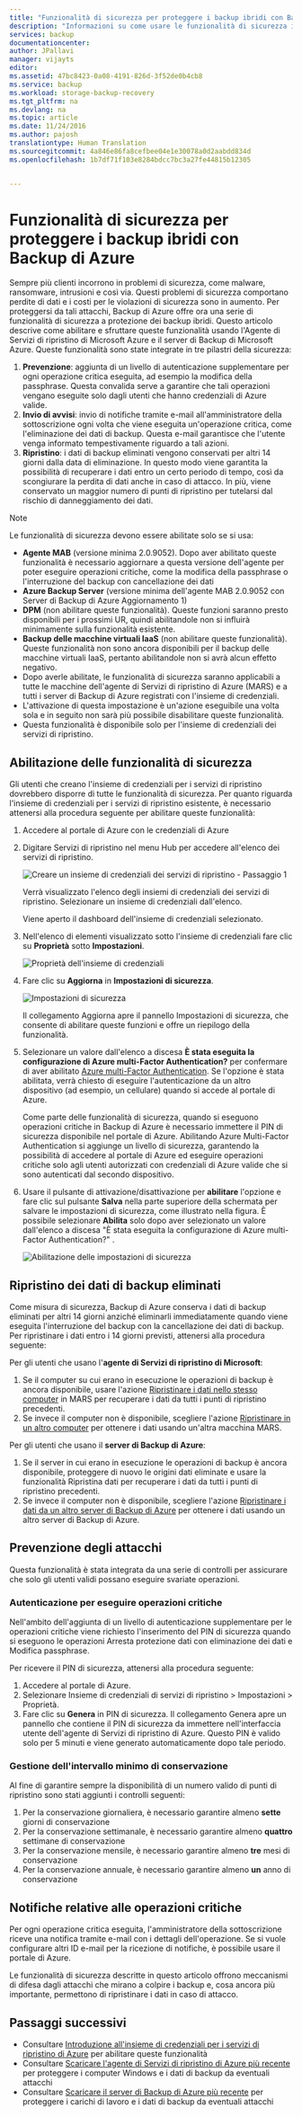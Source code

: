 ```yaml
---
title: "Funzionalità di sicurezza per proteggere i backup ibridi con Backup di Azure | Microsoft Docs"
description: "Informazioni su come usare le funzionalità di sicurezza in Backup di Azure per rendere più sicuri i backup"
services: backup
documentationcenter: 
author: JPallavi
manager: vijayts
editor: 
ms.assetid: 47bc8423-0a08-4191-826d-3f52de0b4cb8
ms.service: backup
ms.workload: storage-backup-recovery
ms.tgt_pltfrm: na
ms.devlang: na
ms.topic: article
ms.date: 11/24/2016
ms.author: pajosh
translationtype: Human Translation
ms.sourcegitcommit: 4a846e86fa8cefbee04e1e30078a0d2aabdd834d
ms.openlocfilehash: 1b7df71f103e8284bdcc7bc3a27fe44815b12305


---
```

# <a name="security-features-for-protecting-hybrid-backups-using-azure-backup"></a>Funzionalità di sicurezza per proteggere i backup ibridi con Backup di Azure
Sempre più clienti incorrono in problemi di sicurezza, come malware, ransomware, intrusioni e così via. Questi problemi di sicurezza comportano perdite di dati e i costi per le violazioni di sicurezza sono in aumento. Per proteggersi da tali attacchi, Backup di Azure offre ora una serie di funzionalità di sicurezza a protezione dei backup ibridi. Questo articolo descrive come abilitare e sfruttare queste funzionalità usando l'Agente di Servizi di ripristino di Microsoft Azure e il server di Backup di Microsoft Azure. Queste funzionalità sono state integrate in tre pilastri della sicurezza:

1. **Prevenzione**: aggiunta di un livello di autenticazione supplementare per ogni operazione critica eseguita, ad esempio la modifica della passphrase. Questa convalida serve a garantire che tali operazioni vengano eseguite solo dagli utenti che hanno credenziali di Azure valide.
2. **Invio di avvisi**: invio di notifiche tramite e-mail all'amministratore della sottoscrizione ogni volta che viene eseguita un'operazione critica, come l'eliminazione dei dati di backup. Questa e-mail garantisce che l'utente venga informato tempestivamente riguardo a tali azioni.
3. **Ripristino**: i dati di backup eliminati vengono conservati per altri 14 giorni dalla data di eliminazione. In questo modo viene garantita la possibilità di recuperare i dati entro un certo periodo di tempo, così da scongiurare la perdita di dati anche in caso di attacco. In più, viene conservato un maggior numero di punti di ripristino per tutelarsi dal rischio di danneggiamento dei dati.

> [!NOTE]
> Le funzionalità di sicurezza devono essere abilitate solo se si usa: <br/>
> * **Agente MAB** (versione minima 2.0.9052). Dopo aver abilitato queste funzionalità è necessario aggiornare a questa versione dell'agente per poter eseguire operazioni critiche, come la modifica della passphrase o l'interruzione del backup con cancellazione dei dati <br/>
> * **Azure Backup Server** (versione minima dell'agente MAB 2.0.9052 con Server di Backup di Azure Aggiornamento 1) <br/>
> * **DPM** (non abilitare queste funzionalità). Queste funzioni saranno presto disponibili per i prossimi UR, quindi abilitandole non si influirà minimamente sulla funzionalità esistente. <br/>
> * **Backup delle macchine virtuali IaaS** (non abilitare queste funzionalità). Queste funzionalità non sono ancora disponibili per il backup delle macchine virtuali IaaS, pertanto abilitandole non si avrà alcun effetto negativo.
> * Dopo averle abilitate, le funzionalità di sicurezza saranno applicabili a tutte le macchine dell'agente di Servizi di ripristino di Azure (MARS) e a tutti i server di Backup di Azure registrati con l'insieme di credenziali. <br/>
> * L'attivazione di questa impostazione è un'azione eseguibile una volta sola e in seguito non sarà più possibile disabilitare queste funzionalità. <br/>
> * Questa funzionalità è disponibile solo per l'insieme di credenziali dei servizi di ripristino.
>
>

## <a name="enabling-security-features"></a>Abilitazione delle funzionalità di sicurezza
Gli utenti che creano l'insieme di credenziali per i servizi di ripristino dovrebbero disporre di tutte le funzionalità di sicurezza. Per quanto riguarda l'insieme di credenziali per i servizi di ripristino esistente, è necessario attenersi alla procedura seguente per abilitare queste funzionalità:

1. Accedere al portale di Azure con le credenziali di Azure
2. Digitare Servizi di ripristino nel menu Hub per accedere all'elenco dei servizi di ripristino.

    ![Creare un insieme di credenziali dei servizi di ripristino - Passaggio 1](./media/backup-azure-security-feature/browse-to-rs-vaults.png) <br/>

    Verrà visualizzato l'elenco degli insiemi di credenziali dei servizi di ripristino. Selezionare un insieme di credenziali dall'elenco.

    Viene aperto il dashboard dell'insieme di credenziali selezionato.
3. Nell'elenco di elementi visualizzato sotto l'insieme di credenziali fare clic su **Proprietà** sotto **Impostazioni**.

    ![Proprietà dell'insieme di credenziali](./media/backup-azure-security-feature/vault-list-properties.png)
4. Fare clic su **Aggiorna** in **Impostazioni di sicurezza**.

    ![Impostazioni di sicurezza](./media/backup-azure-security-feature/security-settings-update.png)

    Il collegamento Aggiorna apre il pannello Impostazioni di sicurezza, che consente di abilitare queste funzioni e offre un riepilogo della funzionalità.
5. Selezionare un valore dall'elenco a discesa **È stata eseguita la configurazione di Azure multi-Factor Authentication?** per confermare di aver abilitato [Azure multi-Factor Authentication](../multi-factor-authentication/multi-factor-authentication.md). Se l'opzione è stata abilitata, verrà chiesto di eseguire l'autenticazione da un altro dispositivo (ad esempio, un cellulare) quando si accede al portale di Azure.

   Come parte delle funzionalità di sicurezza, quando si eseguono operazioni critiche in Backup di Azure è necessario immettere il PIN di sicurezza disponibile nel portale di Azure. Abilitando Azure Multi-Factor Authentication si aggiunge un livello di sicurezza, garantendo la possibilità di accedere al portale di Azure ed eseguire operazioni critiche solo agli utenti autorizzati con credenziali di Azure valide che si sono autenticati dal secondo dispositivo.
6. Usare il pulsante di attivazione/disattivazione per **abilitare** l'opzione e fare clic sul pulsante **Salva** nella parte superiore della schermata per salvare le impostazioni di sicurezza, come illustrato nella figura. È possibile selezionare **Abilita** solo dopo aver selezionato un valore dall'elenco a discesa "È stata eseguita la configurazione di Azure multi-Factor Authentication?" .

    ![Abilitazione delle impostazioni di sicurezza](./media/backup-azure-security-feature/enable-security-settings.png)

## <a name="recovering-deleted-backup-data"></a>Ripristino dei dati di backup eliminati
Come misura di sicurezza, Backup di Azure conserva i dati di backup eliminati per altri 14 giorni anziché eliminarli immediatamente quando viene eseguita l'interruzione del backup con la cancellazione dei dati di backup. Per ripristinare i dati entro i 14 giorni previsti, attenersi alla procedura seguente:

Per gli utenti che usano l'**agente di Servizi di ripristino di Microsoft**:

1. Se il computer su cui erano in esecuzione le operazioni di backup è ancora disponibile, usare l'azione [Ripristinare i dati nello stesso computer](backup-azure-restore-windows-server.md#use-instant-restore-to-restore-data-to-the-same-machine) in MARS per recuperare i dati da tutti i punti di ripristino precedenti.
2. Se invece il computer non è disponibile, scegliere l'azione [Ripristinare in un altro computer](backup-azure-restore-windows-server.md#use-instant-restore-to-restore-data-to-an-alternate-machine) per ottenere i dati usando un'altra macchina MARS.

Per gli utenti che usano il **server di Backup di Azure**:

1. Se il server in cui erano in esecuzione le operazioni di backup è ancora disponibile, proteggere di nuovo le origini dati eliminate e usare la funzionalità Ripristina dati per recuperare i dati da tutti i punti di ripristino precedenti.
2. Se invece il computer non è disponibile, scegliere l'azione [Ripristinare i dati da un altro server di Backup di Azure](backup-azure-alternate-dpm-server.md#recover-data-from-another-azure-backup-server) per ottenere i dati usando un altro server di Backup di Azure.

## <a name="preventing-attacks"></a>Prevenzione degli attacchi
Questa funzionalità è stata integrata da una serie di controlli per assicurare che solo gli utenti validi possano eseguire svariate operazioni.

### <a name="authentication-to-perform-critical-operations"></a>Autenticazione per eseguire operazioni critiche
Nell'ambito dell'aggiunta di un livello di autenticazione supplementare per le operazioni critiche viene richiesto l'inserimento del PIN di sicurezza quando si eseguono le operazioni Arresta protezione dati con eliminazione dei dati e Modifica passphrase.

Per ricevere il PIN di sicurezza, attenersi alla procedura seguente:

1. Accedere al portale di Azure.
2. Selezionare Insieme di credenziali di servizi di ripristino > Impostazioni > Proprietà.
3. Fare clic su **Genera** in PIN di sicurezza. Il collegamento Genera apre un pannello che contiene il PIN di sicurezza da immettere nell'interfaccia utente dell'agente di Servizi di ripristino di Azure.
    Questo PIN è valido solo per 5 minuti e viene generato automaticamente dopo tale periodo.

### <a name="maintaining-minimum-retention-range"></a>Gestione dell'intervallo minimo di conservazione
Al fine di garantire sempre la disponibilità di un numero valido di punti di ripristino sono stati aggiunti i controlli seguenti:

1. Per la conservazione giornaliera, è necessario garantire almeno **sette** giorni di conservazione
2. Per la conservazione settimanale, è necessario garantire almeno **quattro** settimane di conservazione
3. Per la conservazione mensile, è necessario garantire almeno **tre** mesi di conservazione
4. Per la conservazione annuale, è necessario garantire almeno **un** anno di conservazione

## <a name="notifications-for-critical-operations"></a>Notifiche relative alle operazioni critiche
Per ogni operazione critica eseguita, l'amministratore della sottoscrizione riceve una notifica tramite e-mail con i dettagli dell'operazione. Se si vuole configurare altri ID e-mail per la ricezione di notifiche, è possibile usare il portale di Azure.

Le funzionalità di sicurezza descritte in questo articolo offrono meccanismi di difesa dagli attacchi che mirano a colpire i backup e, cosa ancora più importante, permettono di ripristinare i dati in caso di attacco.

## <a name="next-steps"></a>Passaggi successivi
* Consultare [Introduzione all'insieme di credenziali per i servizi di ripristino di Azure](backup-azure-vms-first-look-arm.md) per abilitare queste funzionalità
* Consultare [Scaricare l'agente di Servizi di ripristino di Azure più recente](http://aka.ms/azurebackup_agent) per proteggere i computer Windows e i dati di backup da eventuali attacchi
* Consultare [Scaricare il server di Backup di Azure più recente](https://aka.ms/latest_azurebackupserver) per proteggere i carichi di lavoro e i dati di backup da eventuali attacchi



<!--HONumber=Feb17_HO1-->


